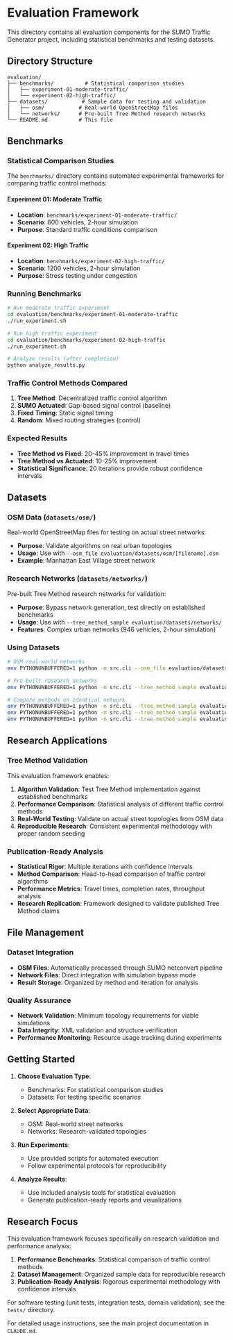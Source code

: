 # Evaluation Framework

This directory contains all evaluation components for the SUMO Traffic Generator project, including statistical benchmarks and testing datasets.

## Directory Structure

```
evaluation/
├── benchmarks/          # Statistical comparison studies
│   ├── experiment-01-moderate-traffic/
│   └── experiment-02-high-traffic/
├── datasets/           # Sample data for testing and validation
│   ├── osm/           # Real-world OpenStreetMap files
│   └── networks/      # Pre-built Tree Method research networks
└── README.md          # This file
```

## Benchmarks

### Statistical Comparison Studies

The `benchmarks/` directory contains automated experimental frameworks for comparing traffic control methods:

#### Experiment 01: Moderate Traffic
- **Location**: `benchmarks/experiment-01-moderate-traffic/`
- **Scenario**: 600 vehicles, 2-hour simulation
- **Purpose**: Standard traffic conditions comparison

#### Experiment 02: High Traffic  
- **Location**: `benchmarks/experiment-02-high-traffic/`
- **Scenario**: 1200 vehicles, 2-hour simulation
- **Purpose**: Stress testing under congestion

### Running Benchmarks

```bash
# Run moderate traffic experiment
cd evaluation/benchmarks/experiment-01-moderate-traffic
./run_experiment.sh

# Run high traffic experiment
cd evaluation/benchmarks/experiment-02-high-traffic
./run_experiment.sh

# Analyze results (after completion)
python analyze_results.py
```

### Traffic Control Methods Compared

1. **Tree Method**: Decentralized traffic control algorithm
2. **SUMO Actuated**: Gap-based signal control (baseline)
3. **Fixed Timing**: Static signal timing
4. **Random**: Mixed routing strategies (control)

### Expected Results

- **Tree Method vs Fixed**: 20-45% improvement in travel times
- **Tree Method vs Actuated**: 10-25% improvement
- **Statistical Significance**: 20 iterations provide robust confidence intervals

## Datasets

### OSM Data (`datasets/osm/`)

Real-world OpenStreetMap files for testing on actual street networks:

- **Purpose**: Validate algorithms on real urban topologies
- **Usage**: Use with `--osm_file evaluation/datasets/osm/[filename].osm`
- **Example**: Manhattan East Village street network

### Research Networks (`datasets/networks/`)

Pre-built Tree Method research networks for validation:

- **Purpose**: Bypass network generation, test directly on established benchmarks
- **Usage**: Use with `--tree_method_sample evaluation/datasets/networks/`
- **Features**: Complex urban networks (946 vehicles, 2-hour simulation)

### Using Datasets

```bash
# OSM real-world networks
env PYTHONUNBUFFERED=1 python -m src.cli --osm_file evaluation/datasets/osm/export.osm --num_vehicles 500 --gui

# Pre-built research networks
env PYTHONUNBUFFERED=1 python -m src.cli --tree_method_sample evaluation/datasets/networks/ --traffic_control tree_method --gui

# Compare methods on identical network
env PYTHONUNBUFFERED=1 python -m src.cli --tree_method_sample evaluation/datasets/networks/ --traffic_control tree_method
env PYTHONUNBUFFERED=1 python -m src.cli --tree_method_sample evaluation/datasets/networks/ --traffic_control actuated
env PYTHONUNBUFFERED=1 python -m src.cli --tree_method_sample evaluation/datasets/networks/ --traffic_control fixed
```

## Research Applications

### Tree Method Validation

This evaluation framework enables:

1. **Algorithm Validation**: Test Tree Method implementation against established benchmarks
2. **Performance Comparison**: Statistical analysis of different traffic control methods
3. **Real-World Testing**: Validate on actual street topologies from OSM data
4. **Reproducible Research**: Consistent experimental methodology with proper random seeding

### Publication-Ready Analysis

- **Statistical Rigor**: Multiple iterations with confidence intervals
- **Method Comparison**: Head-to-head comparison of traffic control algorithms
- **Performance Metrics**: Travel times, completion rates, throughput analysis
- **Research Replication**: Framework designed to validate published Tree Method claims

## File Management

### Dataset Integration

- **OSM Files**: Automatically processed through SUMO netconvert pipeline
- **Network Files**: Direct integration with simulation bypass mode
- **Result Storage**: Organized by method and iteration for analysis

### Quality Assurance

- **Network Validation**: Minimum topology requirements for viable simulations
- **Data Integrity**: XML validation and structure verification
- **Performance Monitoring**: Resource usage tracking during experiments

## Getting Started

1. **Choose Evaluation Type**:
   - Benchmarks: For statistical comparison studies
   - Datasets: For testing specific scenarios

2. **Select Appropriate Data**:
   - OSM: Real-world street networks
   - Networks: Research-validated topologies

3. **Run Experiments**:
   - Use provided scripts for automated execution
   - Follow experimental protocols for reproducibility

4. **Analyze Results**:
   - Use included analysis tools for statistical evaluation
   - Generate publication-ready reports and visualizations

## Research Focus

This evaluation framework focuses specifically on research validation and performance analysis:

1. **Performance Benchmarks**: Statistical comparison of traffic control methods
2. **Dataset Management**: Organized sample data for reproducible research
3. **Publication-Ready Analysis**: Rigorous experimental methodology with confidence intervals

For software testing (unit tests, integration tests, domain validation), see the `tests/` directory.

For detailed usage instructions, see the main project documentation in `CLAUDE.md`.